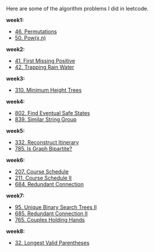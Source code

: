 Here are some of the algorithm problems I did in leetcode.

**week1:**

- [46. Permutations](https://blog.csdn.net/liuyh73/article/details/82559630)
- [50. Pow(x,n)](https://blog.csdn.net/liuyh73/article/details/82560319)

**week2:**

- [41. First Missing Positive]()
- [42. Trapping Rain Water](https://mp.csdn.net/postedit/82691072)

**week3:**

- [310. Minimum Height Trees](https://mp.csdn.net/postedit/82822042)

**week4:**

- [802. Find Eventual Safe States](https://mp.csdn.net/postedit/82913268)
- [839. Similar String Group](https://mp.csdn.net/postedit/82909815)

**week5:**

- [332. Reconstruct Itinerary](https://mp.csdn.net/postedit/82927485)
- [785. Is Graph Bipartite?](https://mp.csdn.net/postedit/82952399)

**week6:**

- [207. Course Schedule](https://mp.csdn.net/postedit/83049165)
- [211. Course Schedule Ⅱ](https://mp.csdn.net/postedit/83049165)
- [684. Redundant Connection](https://mp.csdn.net/postedit/83058433)

**week7:**

- [95. Unique Binary Search Trees Ⅱ](https://mp.csdn.net/postedit/83217546)
- [685. Redundant Connection Ⅱ](https://mp.csdn.net/postedit/83188107)
- [765. Couples Holding Hands](https://mp.csdn.net/postedit/83216573)

**week8:**

- [32. Longest Valid Parentheses](https://mp.csdn.net/postedit/83382384)

